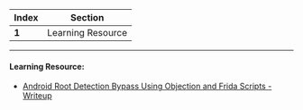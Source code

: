 Index | Section
---   | ---
**1** | Learning Resource

---

#### Learning Resource:

* [Android Root Detection Bypass Using Objection and Frida Scripts - Writeup](https://gowthamr1.medium.com/android-root-detection-bypass-using-objection-and-frida-scripts-d681d30659a7)
